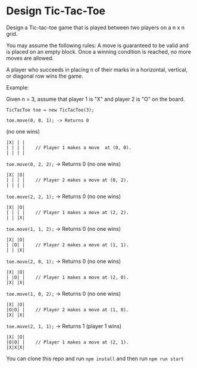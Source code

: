 # Design Tic-Tac-Toe

Design a Tic-tac-toe game that is played between two players on a n x n grid.

You may assume the following rules:
A move is guaranteed to be valid and is placed on an empty block.
Once a winning condition is reached, no more moves are allowed.

A player who succeeds in placing n of their marks in a horizontal, vertical, or diagonal row wins the game.

Example:

Given n = 3, assume that player 1 is 
"X" and player 2 is "O" on the board.

`TicTacToe toe = new TicTacToe(3);`

`toe.move(0, 0, 1); -> Returns 0` 

(no one wins)
```
|X| | |
| | | |    // Player 1 makes a move  at (0, 0).
| | | |
```

`toe.move(0, 2, 2);` -> Returns 0 (no one wins)

```
|X| |O|
| | | |    // Player 2 makes a move at (0, 2).
| | | |
```

`toe.move(2, 2, 1);` -> Returns 0 (no one wins)

```
|X| |O|
| | | |    // Player 1 makes a move at (2, 2).
| | |X|
```

`toe.move(1, 1, 2);` -> Returns 0 (no one wins)

```
|X| |O|
| |O| |    // Player 2 makes a move at (1, 1).
| | |X|
```

`toe.move(2, 0, 1);` -> Returns 0 (no one wins)

```
|X| |O|
| |O| |    // Player 1 makes a move at (2, 0).
|X| |X|
```

`toe.move(1, 0, 2);` -> Returns 0 (no one wins)

```
|X| |O|
|O|O| |    // Player 2 makes a move at (1, 0).
|X| |X|
```


`toe.move(2, 1, 1);` -> Returns 1 (player 1 wins)

```
|X| |O|
|O|O| |    // Player 1 makes a move at (2, 1).
|X|X|X|
```

You can clone this repo and run `npm install` and then run `npm run start`